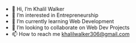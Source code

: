 - 👋 Hi, I’m Khalil Walker
- 👀 I’m interested in Entrepreneurship
- 🌱 I’m currently learning Web Development
- 💞️ I’m looking to collaborate on Web Dev Projects
- 📫 How to reach me khalilwalker306@gmail.com
